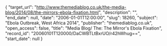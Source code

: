 {
  "target_url": "http://www.themediablog.co.uk/the-media-blog/2014/08/the-mirrors-ebola-fixation.html", 
  "description": "", 
  "end_date": null, 
  "date": "2006-01-01T12:00:00", 
  "slug": 18260, 
  "subject": "Ebola Outbreak, West Africa 2014", 
  "publisher": "themediablog.co.uk", 
  "open_access": false, 
  "title": "Media Blog/ The: The Mirror's Ebola Fixation", 
  "record_id": "20060101T120000/DaCWBTLtBxrUO/r42hWhug==", 
  "start_date": null
}

